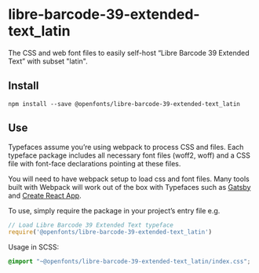 
# libre-barcode-39-extended-text_latin

The CSS and web font files to easily self-host “Libre Barcode 39 Extended Text” with subset "latin".

## Install

`npm install --save @openfonts/libre-barcode-39-extended-text_latin`

## Use

Typefaces assume you’re using webpack to process CSS and files. Each typeface
package includes all necessary font files (woff2, woff) and a CSS file with
font-face declarations pointing at these files.

You will need to have webpack setup to load css and font files. Many tools built
with Webpack will work out of the box with Typefaces such as [Gatsby](https://github.com/gatsbyjs/gatsby)
and [Create React App](https://github.com/facebookincubator/create-react-app).

To use, simply require the package in your project’s entry file e.g.

```javascript
// Load Libre Barcode 39 Extended Text typeface
require('@openfonts/libre-barcode-39-extended-text_latin')
```

Usage in SCSS:
```scss
@import "~@openfonts/libre-barcode-39-extended-text_latin/index.css";
```
